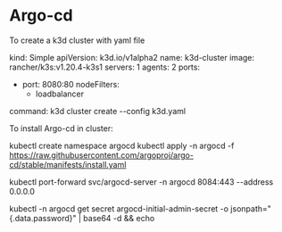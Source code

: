 # Argo-cd

To create a k3d cluster with yaml file

kind: Simple
apiVersion: k3d.io/v1alpha2
name: k3d-cluster
image: rancher/k3s:v1.20.4-k3s1
servers: 1
agents: 2
ports:
  - port: 8080:80
    nodeFilters:
      - loadbalancer

command:
k3d cluster create --config k3d.yaml 

To install Argo-cd in cluster:

kubectl create namespace argocd
kubectl apply -n argocd -f https://raw.githubusercontent.com/argoproj/argo-cd/stable/manifests/install.yaml


kubectl port-forward svc/argocd-server -n argocd 8084:443 --address 0.0.0.0

kubectl -n argocd get secret argocd-initial-admin-secret -o jsonpath="{.data.password}" | base64 -d && echo